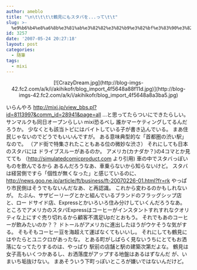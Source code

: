 ```yaml
---
author: ameblo
title: "\n\t\t\t\t鶴見にもスタバを...って\t\t"
slug: >-
  %e9%b6%b4%e8%a6%8b%e3%81%ab%e3%82%82%e3%82%b9%e3%82%bf%e3%83%90%e3%82%92-%e3%81%a3%e3%81%a6
id: 3257
date: '2007-05-24 20:27:18'
layout: post
categories:
  - 随筆
tags:
  - mixi
---
```


<div align="center">[![CrazyDream.jpg](http://blog-imgs-42.fc2.com/a/k/i/akihikofr/blog_import_4f5648a88f11d.jpg)](http://blog-imgs-42.fc2.com/a/k/i/akihikofr/blog_import_4f5648a8a3ba5.jpg)</div>

いらんやろ http://mixi.jp/view_bbs.pl?id=8113997&comm_id=28941&page=all ...と思ってたらついにできたらしい。 サンマルクも同日オープンらしい mixi恐るべし 誰かマーケティングしてるんだろうか。 少なくとも該当トピにはバイトしている子が書き込んでいる。 まあ住民じゃないのでどうでもいいんですが。 ある意味典型的な「首都圏の渋い駅」なので。 （アド街で特集されたこともある位の微妙な渋さ） それにしても日本のスタバには ドライブスルーがあるのか。 アメリカ(カナダか？)の4コマとか見てても （http://simulatedcomicproduct.com より引用) 車の中でスタバっぽいものを飲んでるから あるんだろうなあ、車乗らないから知らないけど。 スタバは経営側ですら「個性が無くなった」と感じているのに、 http://news.goo.ne.jp/article/ft/business/ft-20070226-01.html?fr=rk やっぱり市民側はそうでもないんだなあ、と再認識。 これから変わるのかもしれないが。 たぶん、サザビーリーグとかと組んでいるブランドのフラッグシップ店と、ロー ドサイド店、Expressとかいろいろ住み分けしていくんだろうなあ。 ところでアメリカのスタバExpressはコーヒーがインスタントすれすれなクオリ ティな上にすぐ売り切れるから顧客不満足Upだとおもう。 それでもあのコーヒーが飲みたいのか？？ ドトールがアメリカに進出したほうがウケそうな気がする。 そもそもコーヒー豆を海超えて運ばなくてもいいし。 それにしても鶴見にはやたらとユニクロがあったな。 とある町がしばらく見ないうちにとてもお洒落になってたりするのは、やっぱり 駅前の店舗と駅の建築次第だよな。 鶴見は女子高もいくつかあるし、お洒落度がアップする地盤はあるはずなんだ が、いまいち垢抜けない。 まあそういう下町っぽいところが嫌いではないんだけど。